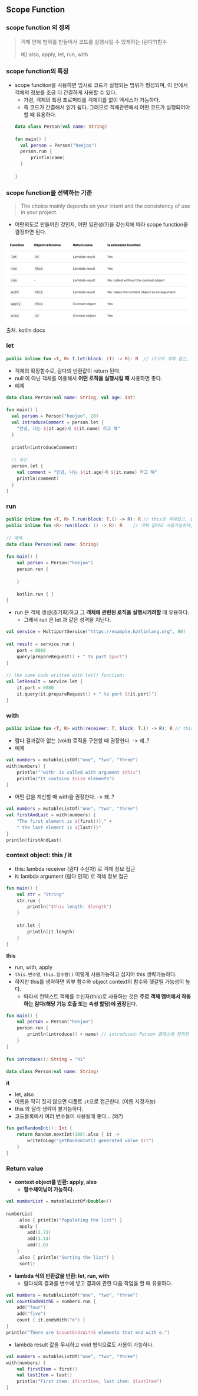 ## Scope Function

### scope function 의 정의

> 객체 안에 범위를 만들어서 코드를 실행시킬 수 있게하는 (람다?)함수
>
> 예) also, apply, let, run, with
>

### scope function의 특징

- scope function을 사용하면 임시로 코드가 실행되는 범위가 형성되며, 이 안에서 객체의 정보를 조금 더 간결하게 사용할 수 있다.
    - 가령, 객체의 특정 프로퍼티를 객체이름 없이 엑세스가 가능하다.
    - 즉 코드가 간결해서 읽기 쉽다. 그러므로 객체관련해서 어떤 코드가 실행되어야 할 때 유용하다.
  ```kotlin
  data class Person(val name: String)

  fun main() {
    val person = Person("heejoo")
    person.run { 
        println(name)
    }

  }
  ```

### scope function을 선택하는 기준

> The choice mainly depends on your intent and the consistency of use in your project.

- 어떤의도로 만들어진 것인지, 어떤 일관성(?)을 갖는지에 따라 scope function을 결정하면 된다.

![img.png](function_selection.png) 출처. kotlin docs

### let

```kotlin
public inline fun <T, R> T.let(block: (T) -> R): R  // it으로 객체 접근, 람다 결과값을 return
```

- 객체의 확장함수로, 람다의 반환값이 return 된다.
- null 이 아닌 객체를 이용해서 **어떤 로직을 실행시킬 때** 사용하면 좋다.
- 예제

```kotlin
data class Person(val name: String, val age: Int)

fun main() {
  val person = Person("heejoo", 28)
  val introduceComment = person.let {
    "안녕, 나는 ${it.age}세 ${it.name} 라고 해"
  }

  println(introduceComment)

  // 또는
  person.let {
    val comment = "안녕, 나는 ${it.age}세 ${it.name} 라고 해"
    println(comment)
  }
}
```

### run

```kotlin
public inline fun <T, R> T.run(block: T.() -> R): R // this로 객체접근, 람다 결과값을 반환
public inline fun <R> run(block: () -> R): R    // 객체 없이도 사용가능하며, 람다 결과값을 반환

// 예제
data class Person(val name: String)

fun main() {
    val person = Person("heejoo")
    person.run {

    }

    kotlin.run { }
}

```
- run 은 객체 생성(초기화)하고 그 **객체에 관련된 로직을 실행시키려할** 때 유용하다.
  - 그래서 run 은 let 과 같은 성격을 지닌다.
```kotlin
val service = MultiportService("https://example.kotlinlang.org", 80)

val result = service.run {
    port = 8080
    query(prepareRequest() + " to port $port")
}

// the same code written with let() function:
val letResult = service.let {
    it.port = 8080
    it.query(it.prepareRequest() + " to port ${it.port}")
}
```



### with
```kotlin
public inline fun <T, R> with(receiver: T, block: T.() -> R): R // this로 접근(생략가능), 람다 결과값을 반환
```
- 람다 결과값아 없는 (void) 로직을 구현할 때 권장한다. -> 왜..?
- 예제
```kotlin
val numbers = mutableListOf("one", "two", "three")
with(numbers) {
    println("'with' is called with argument $this")
    println("It contains $size elements")
}
```
- 어떤 값을 계산할 때 with을 권장한다. -> 왜..?
```kotlin
val numbers = mutableListOf("one", "two", "three")
val firstAndLast = with(numbers) {
    "The first element is ${first()}," +
    " the last element is ${last()}"
}
println(firstAndLast)
```

### context object: this / it

- this: lambda receiver  (람다 수신자) 로 객체 정보 접근
- it: lambda argument (람다 인자) 로 객체 정보 접근

```kotlin
fun main() {
    val str = "String"
    str.run {
        println("$this length: $length")
    }

    str.let {
        println(it.length)
    }
}
```

**this**

- run, with, apply
- `this.변수명`, `this.함수명()` 이렇게 사용가능하고 심지어 this 생략가능하다.
- 하지만 this를 생략하면 외부 함수와 object context의 함수와 헷갈릴 가능성이 높다.
    - 따라서 컨텍스트 객체를 수신자(this)로 사용하는 것은 **주로 객체 멤버에서 작동하는 람다(해당 기능 호출 또는 속성 할당)에 권장**된다.

```kotlin
fun main() {
    val person = Person("heejoo")
    person.run {
        println(introduce() + name) // introduce는 Person 클래스에 정의된 함수가 아닌데 그렇게 해석 될 여지가 있다.
    }
}

fun introduce(): String = "hi"

data class Person(val name: String)
```

**it**

- let, also
- 이름을 딱히 짓지 않으면 디폴트 `it`으로 접근한다. (이름 지정가능)
- this 와 달리 생략이 불가능하다.
- 코드블록에서 여러 변수들이 사용될때 좋다... (왜?)

```kotlin
fun getRandomInt(): Int {
    return Random.nextInt(100).also { it ->
        writeToLog("getRandomInt() generated value $it")
    }
}
```

### Return value

- **context object를 반환: apply, also**
    - **함수체이닝이 가능하다.**

```kotlin
val numberList = mutableListOf<Double>()

numberList
    .also { println("Populating the list") }
    .apply {
        add(2.71)
        add(3.14)
        add(1.0)
    }
    .also { println("Sorting the list") }
    .sort()

```

- **lambda 식의 반환값을 반환: let, run, with**
    - 람다식의 결과를 변수에 넣고 결과에 관한 다음 작업을 할 때 유용하다.

```kotlin
val numbers = mutableListOf("one", "two", "three")
val countEndsWithE = numbers.run {
    add("four")
    add("five")
    count { it.endsWith("e") }
}
println("There are $countEndsWithE elements that end with e.")
```

- lambda result 값을 무시하고 void 형식으로도 사용이 가능하다.

```kotlin
val numbers = mutableListOf("one", "two", "three")
with(numbers) {
    val firstItem = first()
    val lastItem = last()
    println("First item: $firstItem, last item: $lastItem")
}
```